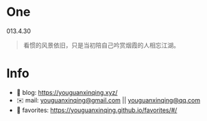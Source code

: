 
# One 
 
  
013.4.30 
 
>看惯的风景依旧，只是当初陪自己吟赏烟霞的人相忘江湖。        
 

# Info

- 📝 blog: https://youguanxinqing.xyz/
- ✉️  mail: youguanxinqing@gmail.com || youguanxinqing@qq.com
- 📙 favorites: https://youguanxinqing.github.io/favorites/#/
